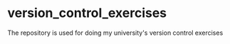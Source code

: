 # version_control_exercises
The repository is used for doing my university's version control exercises
